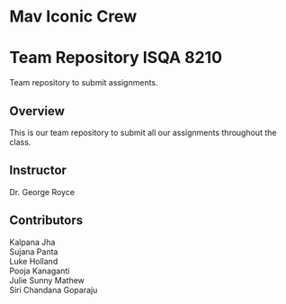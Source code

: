 # Mav Iconic Crew

# Team Repository ISQA 8210  
Team repository to submit assignments.  
  
## Overview  
This is our team repository to submit all our  assignments throughout the class.  
>

## Instructor 
Dr. George Royce

## Contributors  
Kalpana Jha  
Sujana Panta  
Luke Holland  
Pooja Kanaganti  
Julie Sunny Mathew  
Siri Chandana Goparaju  
